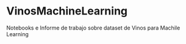 # VinosMachineLearning
 Notebooks e Informe de trabajo sobre dataset de Vinos para Machile Learning
